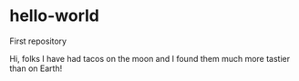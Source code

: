 # hello-world
First repository

Hi, folks I have had tacos on the moon and I found them much more tastier than on Earth!
